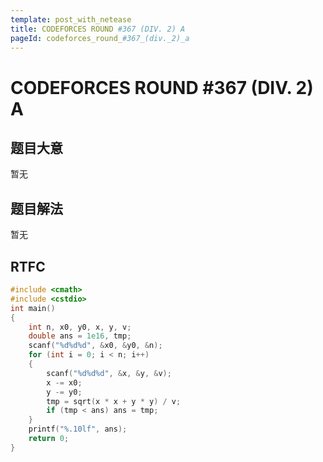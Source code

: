```yaml
---
template: post_with_netease
title: CODEFORCES ROUND #367 (DIV. 2) A
pageId: codeforces_round_#367_(div._2)_a
---
```


# CODEFORCES ROUND #367 (DIV. 2) A

## 题目大意
暂无

## 题目解法
暂无

## RTFC

```cpp
#include <cmath>
#include <cstdio>
int main()
{
    int n, x0, y0, x, y, v;
    double ans = 1e16, tmp;
    scanf("%d%d%d", &x0, &y0, &n);
    for (int i = 0; i < n; i++)
    {
        scanf("%d%d%d", &x, &y, &v);
        x -= x0;
        y -= y0;
        tmp = sqrt(x * x + y * y) / v;
        if (tmp < ans) ans = tmp;
    }
    printf("%.10lf", ans);
    return 0;
}
```
